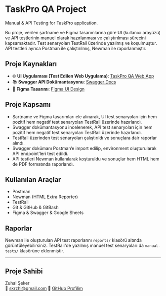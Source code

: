 # TaskPro QA Project

Manual & API Testing for TaskPro application.

Bu proje, verilen şartname ve Figma tasarımlarına göre UI (kullanıcı arayüzü) ve API testlerinin manuel olarak hazırlanması ve çalıştırılması sürecini kapsamaktadır. Test senaryoları TestRail üzerinde yazılmış ve koşulmuştur. API testleri ayrıca Postman ile çalıştırılmış, Newman ile raporlanmıştır.

## Proje Kaynakları

- 🌐 **UI Uygulaması (Test Edilen Web Uygulama)**: [TaskPro QA Web App](https://task-pro-qa.f.goit.study/welcome)
- 📚 **Swagger API Dokümantasyonu**: [Swagger Docs](https://task-pro-qa.b.goit.study/api-docs/#/)
- 🎨 **Figma Tasarımı**: [Figma UI Design](https://www.figma.com/design/eZAtuel003P5Cp8tALfO5z/TaskPro--QA-?node-id=0-1&p=f)

## Proje Kapsamı 

- Şartname ve Figma tasarımları ele alınarak, UI test senaryoları için hem pozitif hem negatif test senaryoları TestRail üzerinde hazırlandı.
- Swagger dokümantasyonu incelenerek, API test senaryoları için hem pozitif hem negatif test senaryoları TestRail üzerinde hazırlandı.
- TestRail üzerinden test senaryoları çalıştırıldı ve sonuçlara dair raporlar alındı.
- Swagger dokümanı Postman’e import edilip, environment oluşturularak API endpoint’leri test edildi.
- API testleri Newman kullanılarak koşturuldu ve sonuçlar hem HTML hem de PDF formatında raporlandı.

## Kullanılan Araçlar

- Postman
- Newman (HTML Extra Reporter)
- TestRail
- Git & GitHub & GitBash
- Figma & Swagger & Google Sheets

## Raporlar

Newman ile oluşturulan API test raporlarını `reports/` klasörü altında görüntüleyebilirsiniz. TestRail'de yazılmış manuel test senaryoları da `manual-tests/` klasörüne eklenmiştir.

---

## Proje Sahibi
Zuhal Şeker  
📧 skrzhl@gmail.com
💼 [GitHub Profilim](https://github.com/zzuhal)

